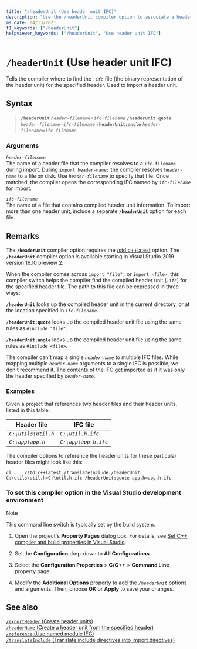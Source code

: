 ```yaml
---
title: "/headerUnit (Use header unit IFC)"
description: "Use the /headerUnit compiler option to associate a header file with the header unit to import in its place."
ms.date: 04/13/2021
f1_keywords: ["/headerUnit"]
helpviewer_keywords: ["/headerUnit", "Use header unit IFC"]
---
```

# `/headerUnit` (Use header unit IFC)

Tells the compiler where to find the *`.ifc`* file (the binary representation of the header unit) for the specified header. Used to import a header unit.

## Syntax

> **`/headerUnit`** *`header-filename`*=*`ifc-filename`*
> **`/headerUnit:quote`** *`header-filename`*=*`ifc-filename`*
> **`/headerUnit:angle`** *`header-filename`*=*`ifc-filename`*

### Arguments

*`header-filename`*\
The name of a header file that the compiler resolves to a `ifc-filename` during import. During `import header-name;` the compiler resolves `header-name` to a file on disk. Use *`header-filename`* to specify that file. Once matched, the compiler opens the corresponding IFC named by *`ifc-filename`* for import.

*`ifc-filename`*\
The name of a file that contains compiled header unit information. To import more than one header unit, include a separate **`/headerUnit`** option for each file.

## Remarks

The **`/headerUnit`** compiler option requires the [/std:c++latest](std-specify-language-standard-version.md) option. The **`/headerUnit`** compiler option is available starting in Visual Studio 2019 version 16.10 preview 2.

When the compiler comes across `import "file";` or `import <file>`, this compiler switch helps the compiler find the compiled header unit (*`.ifc`*) for the specified header file. The path to this file can be expressed in three ways:

**`/headerUnit`** looks up the compiled header unit in the current directory, or at the location specified in *`ifc-filename`*.

**`/headerUnit:quote`** looks up the compiled header unit file using the same rules as `#include "file"`.

**`/headerUnit:angle`** looks up the compiled header unit file using the same rules as `#include <file>`.

The compiler can't map a single *`header-name`* to multiple IFC files. While mapping multiple *`header-name`* arguments to a single IFC is possible, we don't recommend it. The contents of the IFC get imported as if it was only the header specified by *`header-name`*.

### Examples

Given a project that references two header files and their header units, listed in this table:

| Header file | IFC file |
|--|--|
| *`C:\utils\util.h`* | *`C:\util.h.ifc`* |
| *`C:\app\app.h`* | *`C:\app\app.h.ifc`* |

The compiler options to reference the header units for these particular header files might look like this:

```CMD
cl ... /std:c++latest /translateInclude /headerUnit C:\utils\util.h=C:\util.h.ifc /headerUnit:quote app.h=app.h.ifc
```

### To set this compiler option in the Visual Studio development environment

> [!NOTE]
> This command line switch is typically set by the build system.

1. Open the project's **Property Pages** dialog box. For details, see [Set C++ compiler and build properties in Visual Studio](../working-with-project-properties.md).

1. Set the **Configuration** drop-down to **All Configurations**.

1. Select the **Configuration Properties** > **C/C++** > **Command Line** property page.

1. Modify the **Additional Options** property to add the *`/headerUnit`* options and arguments. Then, choose **OK** or **Apply** to save your changes.

## See also

[`/exportHeader` (Create header units)](module-exportheader.md)\
[`/headerName` (Create a header unit from the specified header)](headername.md)\
[`/reference` (Use named module IFC)](module-reference.md)\
[`/translateInclude` (Translate include directives into import directives)](translateinclude.md)